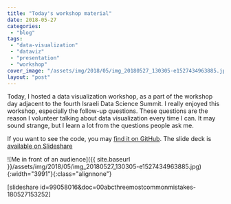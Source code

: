 ```yaml
---
title: "Today's workshop material"
date: 2018-05-27
categories: 
 - "blog"
tags: 
 - "data-visualization"
 - "dataviz"
 - "presentation"
 - "workshop"
cover_image: "/assets/img/2018/05/img_20180527_130305-e1527434963885.jpg"
layout: "post"
---
```


Today, I hosted a data visualization workshop, as a part of the workshop day adjacent to the fourth Israeli Data Science Summit. I really enjoyed this workshop, especially the follow-up questions. These questions are  the reason I volunteer talking about data visualization every time I can. It may sound strange, but I learn a lot from the questions people ask me.

If you want to see the code, you may [find it on GitHub](https://github.com/bgbg/datascience_dataviz_workshop). The slide deck is [available on Slideshare](https://www.slideshare.net/borisgorelik/three-most-common-mistakes-in-data-visualization)

![Me in front of an audience]({{ site.baseurl }}/assets/img/2018/05/img_20180527_130305-e1527434963885.jpg){:width="3991"}{:class="alignnone"}

 

[slideshare id=99058016&doc=00abcthreemostcommonmistakes-180527153252]

 
